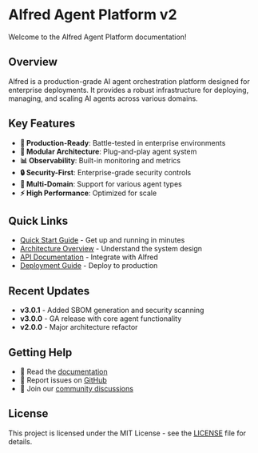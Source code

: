 # Alfred Agent Platform v2

Welcome to the Alfred Agent Platform documentation!

## Overview

Alfred is a production-grade AI agent orchestration platform designed for enterprise deployments. It provides a robust infrastructure for deploying, managing, and scaling AI agents across various domains.

## Key Features

- **🚀 Production-Ready**: Battle-tested in enterprise environments
- **🔧 Modular Architecture**: Plug-and-play agent system
- **📊 Observability**: Built-in monitoring and metrics
- **🔒 Security-First**: Enterprise-grade security controls
- **🎯 Multi-Domain**: Support for various agent types
- **⚡ High Performance**: Optimized for scale

## Quick Links

- [Quick Start Guide](quickstart.md) - Get up and running in minutes
- [Architecture Overview](architecture/overview.md) - Understand the system design
- [API Documentation](api/rest.md) - Integrate with Alfred
- [Deployment Guide](operations/deployment.md) - Deploy to production

## Recent Updates

- **v3.0.1** - Added SBOM generation and security scanning
- **v3.0.0** - GA release with core agent functionality
- **v2.0.0** - Major architecture refactor

## Getting Help

- 📖 Read the [documentation](https://digital-native-ventures.github.io/alfred-agent-platform-v2/)
- 🐛 Report issues on [GitHub](https://github.com/Digital-Native-Ventures/alfred-agent-platform-v2/issues)
- 💬 Join our [community discussions](https://github.com/Digital-Native-Ventures/alfred-agent-platform-v2/discussions)

## License

This project is licensed under the MIT License - see the [LICENSE](https://github.com/Digital-Native-Ventures/alfred-agent-platform-v2/blob/main/LICENSE) file for details.